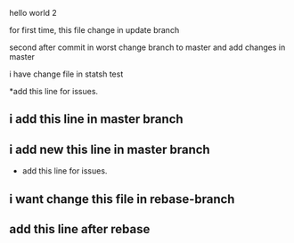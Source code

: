 hello world 2

for first time, this file change in update branch

second after commit in worst change branch to master and add changes
in master


i have change file in statsh test

*add this line for issues.

## i add this line in master branch

## i add new this line in master branch
* add this line for issues.

## i want change this file in rebase-branch

## add this line after rebase